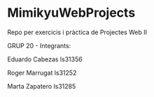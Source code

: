 # MimikyuWebProjects
Repo per exercicis i pràctica de Projectes Web II

GRUP 20 - 
Integrants:

Eduardo Cabezas ls31356

Roger Marrugat ls31252

Marta Zapatero ls31285
